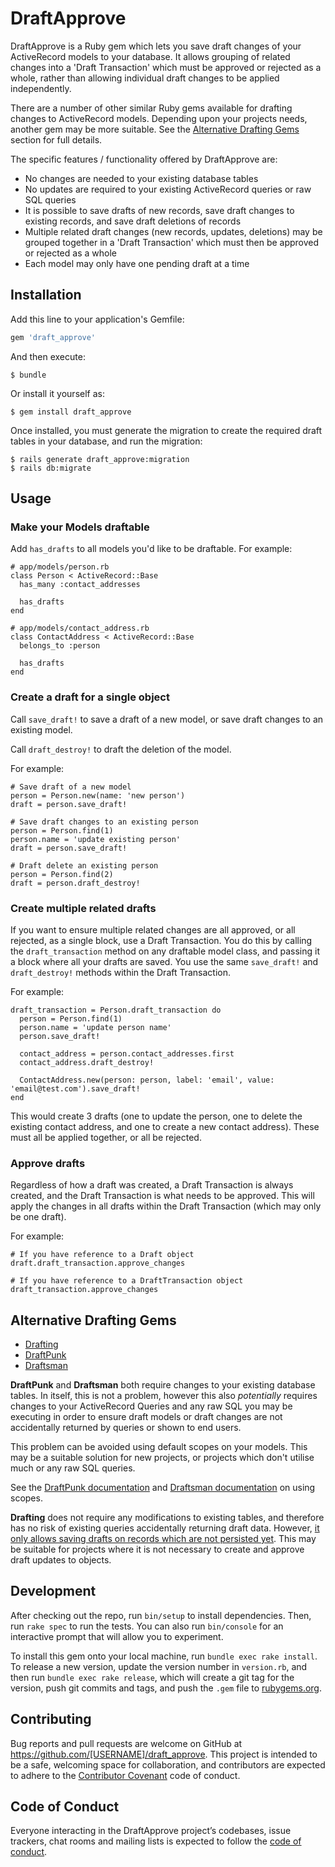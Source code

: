 # DraftApprove

DraftApprove is a Ruby gem which lets you save draft changes of your ActiveRecord models to your database. It allows grouping of related changes into a 'Draft Transaction' which must be approved or rejected as a whole, rather than allowing individual draft changes to be applied independently.

There are a number of other similar Ruby gems available for drafting changes to ActiveRecord models. Depending upon your projects needs, another gem may be more suitable. See the [Alternative Drafting Gems](#alternative-drafting-gems) section for full details.

The specific features / functionality offered by DraftApprove are:

* No changes are needed to your existing database tables
* No updates are required to your existing ActiveRecord queries or raw SQL queries
* It is possible to save drafts of new records, save draft changes to existing records, and save draft deletions of records
* Multiple related draft changes (new records, updates, deletions) may be grouped together in a 'Draft Transaction' which must then be approved or rejected as a whole
* Each model may only have one pending draft at a time

## Installation

Add this line to your application's Gemfile:

```ruby
gem 'draft_approve'
```

And then execute:

    $ bundle

Or install it yourself as:

    $ gem install draft_approve

Once installed, you must generate the migration to create the required draft tables in your database, and run the migration:

```
$ rails generate draft_approve:migration
$ rails db:migrate
```

## Usage

### Make your Models draftable

Add `has_drafts` to all models you'd like to be draftable. For example:

```
# app/models/person.rb
class Person < ActiveRecord::Base
  has_many :contact_addresses

  has_drafts
end

# app/models/contact_address.rb
class ContactAddress < ActiveRecord::Base
  belongs_to :person

  has_drafts
end
```

### Create a draft for a single object

Call `save_draft!` to save a draft of a new model, or save draft changes to an existing model.

Call `draft_destroy!` to draft the deletion of the model.

For example:

```
# Save draft of a new model
person = Person.new(name: 'new person')
draft = person.save_draft!

# Save draft changes to an existing person
person = Person.find(1)
person.name = 'update existing person'
draft = person.save_draft!

# Draft delete an existing person
person = Person.find(2)
draft = person.draft_destroy!
```

### Create multiple related drafts

If you want to ensure multiple related changes are all approved, or all rejected, as a single block, use a Draft Transaction. You do this by calling the `draft_transaction` method on any draftable model class, and passing it a block where all your drafts are saved. You use the same `save_draft!` and `draft_destroy!` methods within the Draft Transaction.

For example:

```
draft_transaction = Person.draft_transaction do
  person = Person.find(1)
  person.name = 'update person name'
  person.save_draft!
  
  contact_address = person.contact_addresses.first
  contact_address.draft_destroy!
  
  ContactAddress.new(person: person, label: 'email', value: 'email@test.com').save_draft!
end
```

This would create 3 drafts (one to update the person, one to delete the existing contact address, and one to create a new contact address). These must all be applied together, or all be rejected.

### Approve drafts

Regardless of how a draft was created, a Draft Transaction is always created, and the Draft Transaction is what needs to be approved. This will apply the changes in all drafts within the Draft Transaction (which may only be one draft).

For example:

```
# If you have reference to a Draft object
draft.draft_transaction.approve_changes

# If you have reference to a DraftTransaction object
draft_transaction.approve_changes
```

## Alternative Drafting Gems

* [Drafting](https://github.com/ledermann/drafting)
* [DraftPunk](https://github.com/stevehodges/draftpunk)
* [Draftsman](https://github.com/jmfederico/draftsman)

**DraftPunk** and **Draftsman** both require changes to your existing database tables. In itself, this is not a problem, however this also _potentially_ requires changes to your ActiveRecord Queries and any raw SQL you may be executing in order to ensure draft models or draft changes are not accidentally returned by queries or shown to end users.

This problem can be avoided using default scopes on your models. This may be a suitable solution for new projects, or projects which don't utilise much or any raw SQL queries.

See the [DraftPunk documentation](https://github.com/stevehodges/draftpunk#what-about-the-rest-of-the-application-people-are-seeing-draft-businesses) and [Draftsman documentation](https://github.com/jmfederico/draftsman#drafted-item-scopes) on using scopes.

**Drafting** does not require any modifications to existing tables, and therefore has no risk of existing queries accidentally returning draft data. However, [it only allows saving drafts on records which are not persisted yet](https://github.com/ledermann/drafting#hints). This may be suitable for projects where it is not necessary to create and approve draft updates to objects.

## Development

After checking out the repo, run `bin/setup` to install dependencies. Then, run `rake spec` to run the tests. You can also run `bin/console` for an interactive prompt that will allow you to experiment.

To install this gem onto your local machine, run `bundle exec rake install`. To release a new version, update the version number in `version.rb`, and then run `bundle exec rake release`, which will create a git tag for the version, push git commits and tags, and push the `.gem` file to [rubygems.org](https://rubygems.org).

## Contributing

Bug reports and pull requests are welcome on GitHub at https://github.com/[USERNAME]/draft_approve. This project is intended to be a safe, welcoming space for collaboration, and contributors are expected to adhere to the [Contributor Covenant](http://contributor-covenant.org) code of conduct.

## Code of Conduct

Everyone interacting in the DraftApprove project’s codebases, issue trackers, chat rooms and mailing lists is expected to follow the [code of conduct](https://github.com/[USERNAME]/draft_approve/blob/master/CODE_OF_CONDUCT.md).
